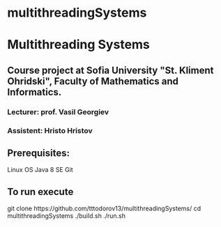 # multithreadingSystems
<h1>Multithreading Systems</h1>

<h2>Course project at Sofia University "St. Kliment Ohridski", Faculty of Mathematics and Informatics.</h2>

<h3>Lecturer: prof. Vasil Georgiev</h3>
<h3>Assistent: Hristo Hristov</h3>

<h2>Prerequisites:</h2>
Linux OS
Java 8 SE
Git

<h2>To run execute</h2>
git clone https://github.com/tttodorov13/multithreadingSystems/
cd multithreadingSystems
./build.sh
./run.sh
